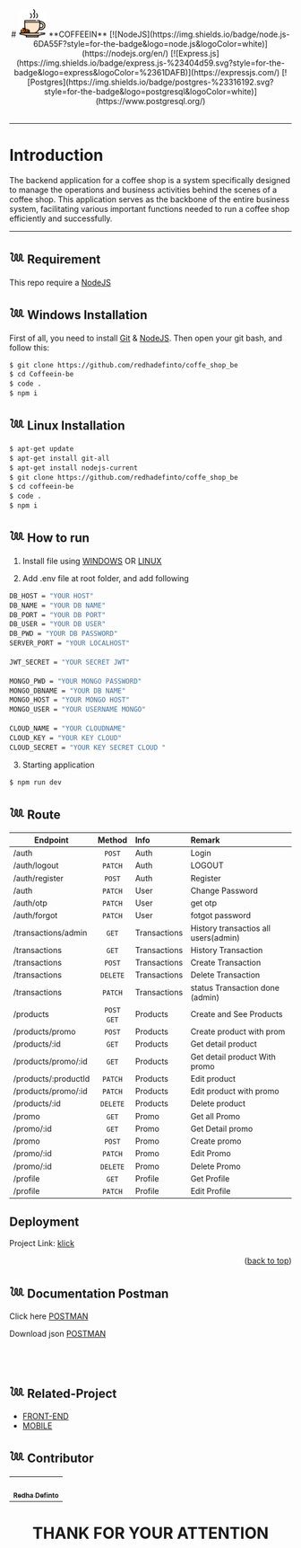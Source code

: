 <div align="center">
  # <img width="50" src="./public/logo.png" alt="display-documentation"> **COFFEEIN**
  [![NodeJS](https://img.shields.io/badge/node.js-6DA55F?style=for-the-badge&logo=node.js&logoColor=white)](https://nodejs.org/en/)
  [![Express.js](https://img.shields.io/badge/express.js-%23404d59.svg?style=for-the-badge&logo=express&logoColor=%2361DAFB)](https://expressjs.com/)
  [![Postgres](https://img.shields.io/badge/postgres-%23316192.svg?style=for-the-badge&logo=postgresql&logoColor=white)](https://www.postgresql.org/)
</div>

<br>

---

# **Introduction**

The backend application for a coffee shop is a system specifically designed to manage the operations and business activities behind the scenes of a coffee shop. This application serves as the backbone of the entire business system, facilitating various important functions needed to run a coffee shop efficiently and successfully.

---

## 𓆙 Requirement

This repo require a [NodeJS](https://nodejs.org/)

## 𓆙 Windows Installation

First of all, you need to install [Git](https://git-scm.com/download/win) & [NodeJS](https://nodejs.org/). Then open your git bash, and follow this:<br>

```sh
$ git clone https://github.com/redhadefinto/coffe_shop_be
$ cd Coffeein-be
$ code .
$ npm i
```

## 𓆙 Linux Installation

```sh
$ apt-get update
$ apt-get install git-all
$ apt-get install nodejs-current
$ git clone https://github.com/redhadefinto/coffe_shop_be
$ cd coffeein-be
$ code .
$ npm i
```

## 𓆙 How to run

1. Install file using [WINDOWS](#Windows-Installation) OR [LINUX](Linux-Installation)

2. Add .env file at root folder, and add following

```sh
DB_HOST = "YOUR HOST"
DB_NAME = "YOUR DB NAME"
DB_PORT = "YOUR DB PORT"
DB_USER = "YOUR DB USER"
DB_PWD = "YOUR DB PASSWORD"
SERVER_PORT = "YOUR LOCALHOST"

JWT_SECRET = "YOUR SECRET JWT"

MONGO_PWD = "YOUR MONGO PASSWORD"
MONGO_DBNAME = "YOUR DB NAME"
MONGO_HOST = "YOUR MONGO HOST"
MONGO_USER = "YOUR USERNAME MONGO"

CLOUD_NAME = "YOUR CLOUDNAME"
CLOUD_KEY = "YOUR KEY CLOUD"
CLOUD_SECRET = "YOUR KEY SECRET CLOUD "
```

3. Starting application

```sh
$ npm run dev
```

## 𓆙 Route

| Endpoint             |    Method    | Info         | Remark                               |
| -------------------- | :----------: | :----------- | :----------------------------------- |
| /auth                |    `POST`    | Auth         | Login                                |
| /auth/logout         |   `PATCH`    | Auth         | LOGOUT                               |
| /auth/register       |    `POST`    | Auth         | Register                             |
| /auth                |   `PATCH`    | User         | Change Password                      |
| /auth/otp            |   `PATCH`    | User         | get otp                              |
| /auth/forgot         |   `PATCH`    | User         | fotgot password                      |
| /transactions/admin  |    `GET`     | Transactions | History transactios all users(admin) |
| /transactions        |    `GET`     | Transactions | History Transaction                  |
| /transactions        |    `POST`    | Transactions | Create Transaction                   |
| /transactions        |   `DELETE`   | Transactions | Delete Transaction                   |
| /transactions        |   `PATCH`    | Transactions | status Transaction done (admin)      |
| /products            | `POST` `GET` | Products     | Create and See Products              |
| /products/promo      |    `POST`    | Products     | Create product with prom             |
| /products/:id        |    `GET`     | Products     | Get detail product                   |
| /products/promo/:id  |    `GET`     | Products     | Get detail product With promo        |
| /products/:productId |   `PATCH`    | Products     | Edit product                         |
| /products/promo/:id  |   `PATCH`    | Products     | Edit product with promo              |
| /products/:id        |   `DELETE`   | Products     | Delete product                       |
| /promo               |    `GET`     | Promo        | Get all Promo                        |
| /promo/:id           |    `GET`     | Promo        | Get Detail promo                     |
| /promo               |    `POST`    | Promo        | Create promo                         |
| /promo/:id           |   `PATCH`    | Promo        | Edit Promo                           |
| /promo/:id           |   `DELETE`   | Promo        | Delete Promo                         |
| /profile             |    `GET`     | Profile      | Get Profile                          |
| /profile             |   `PATCH`    | Profile      | Edit Profile                         |

## Deployment

Project Link: [klick](https://coffe-shop-gamma.vercel.app/)

<p align="right">(<a href="#readme-top">back to top</a>)</p>

## 𓆙 Documentation Postman

Click here [POSTMAN](https://documenter.postman.com/preview/22450553-e364f8b6-386f-4613-aa1e-dc3c1947392f?environment=&versionTag=latest&apiName=CURRENT&version=latest&documentationLayout=classic-double-column&documentationTheme=light&logo=https%3A%2F%2Fres.cloudinary.com%2Fpostman%2Fimage%2Fupload%2Ft_team_logo%2Fv1%2Fteam%2Fanonymous_team&logoDark=https%3A%2F%2Fres.cloudinary.com%2Fpostman%2Fimage%2Fupload%2Ft_team_logo%2Fv1%2Fteam%2Fanonymous_team&right-sidebar=303030&top-bar=FFFFFF&highlight=FF6C37&right-sidebar-dark=303030&top-bar-dark=212121&highlight-dark=FF6C37)

Download json [POSTMAN](https://api.postman.com/collections/22450553-e364f8b6-386f-4613-aa1e-dc3c1947392f?access_key=PMAT-01H1GPA58D131ER8ZB19W3ZWZ2)

<BR>
<BR>

## 𓆙 Related-Project

- [FRONT-END](https://github.com/redhadefinto/coffeein_fe)
- [MOBILE](https://github.com/redhadefinto/coffeein-mobile)

## 𓆙 Contributor

  <table>
    <tr>
      <td >
        <a href="https://github.com/redhadefinto">
          <img width="100" src="https://avatars.githubusercontent.com/u/66767762?s=400&u=00ad08bd394a1ba0fe65d9b61cbef4245df96fb4&v=4" alt=""><br/>
          <center><sub><b>Redha Definto </b></sub></center>
        </a>
        </td>
    </tr>
  </table>
<h1 align="center"> THANK FOR YOUR ATTENTION </h1>
